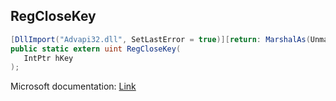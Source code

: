 ## RegCloseKey

```csharp
[DllImport("Advapi32.dll", SetLastError = true)][return: MarshalAs(UnmanagedType.U4)]
public static extern uint RegCloseKey(
   IntPtr hKey
);
```

Microsoft documentation: [Link](https://docs.microsoft.com/en-us/windows/win32/api/winreg/nf-winreg-regclosekey)
